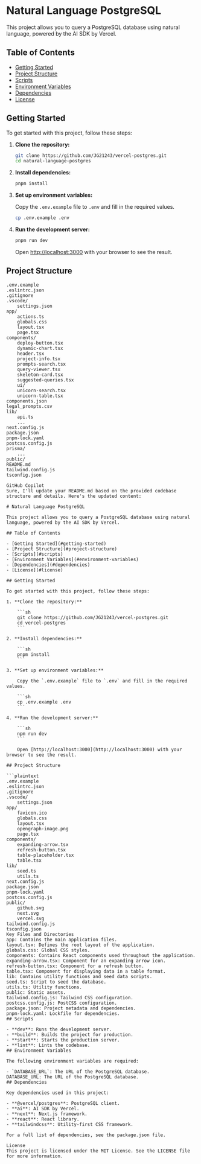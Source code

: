 # Natural Language PostgreSQL

This project allows you to query a PostgreSQL database using natural language, powered by the AI SDK by Vercel.

## Table of Contents

- [Getting Started](#getting-started)
- [Project Structure](#project-structure)
- [Scripts](#scripts)
- [Environment Variables](#environment-variables)
- [Dependencies](#dependencies)
- [License](#license)

## Getting Started

To get started with this project, follow these steps:

1. **Clone the repository:**

    ```sh
    git clone https://github.com/JG21243/vercel-postgres.git
    cd natural-language-postgres
    ```

2. **Install dependencies:**

    ```sh
    pnpm install
    ```

3. **Set up environment variables:**

    Copy the `.env.example` file to `.env` and fill in the required values.

    ```sh
    cp .env.example .env
    ```

4. **Run the development server:**

    ```sh
    pnpm run dev
    ```

    Open [http://localhost:3000](http://localhost:3000) with your browser to see the result.

## Project Structure

```plaintext
.env.example
.eslintrc.json
.gitignore
.vscode/
    settings.json
app/
    actions.ts
    globals.css
    layout.tsx
    page.tsx
components/
    deploy-button.tsx
    dynamic-chart.tsx
    header.tsx
    project-info.tsx
    prompts-search.tsx
    query-viewer.tsx
    skeleton-card.tsx
    suggested-queries.tsx
    ui/
    unicorn-search.tsx
    unicorn-table.tsx
components.json
legal_prompts.csv
lib/
    api.ts
    ...
next.config.js
package.json
pnpm-lock.yaml
postcss.config.js
prisma/
    ...
public/
README.md
tailwind.config.js
tsconfig.json

GitHub Copilot
Sure, I'll update your README.md based on the provided codebase structure and details. Here's the updated content:

# Natural Language PostgreSQL

This project allows you to query a PostgreSQL database using natural language, powered by the AI SDK by Vercel.

## Table of Contents

- [Getting Started](#getting-started)
- [Project Structure](#project-structure)
- [Scripts](#scripts)
- [Environment Variables](#environment-variables)
- [Dependencies](#dependencies)
- [License](#license)

## Getting Started

To get started with this project, follow these steps:

1. **Clone the repository:**

    ```sh
    git clone https://github.com/JG21243/vercel-postgres.git
    cd vercel-postgres
    ```

2. **Install dependencies:**

    ```sh
    pnpm install
    ```

3. **Set up environment variables:**

    Copy the `.env.example` file to `.env` and fill in the required values.

    ```sh
    cp .env.example .env
    ```

4. **Run the development server:**

    ```sh
    npm run dev
    ```

    Open [http://localhost:3000](http://localhost:3000) with your browser to see the result.

## Project Structure

```plaintext
.env.example
.eslintrc.json
.gitignore
.vscode/
    settings.json
app/
    favicon.ico
    globals.css
    layout.tsx
    opengraph-image.png
    page.tsx
components/
    expanding-arrow.tsx
    refresh-button.tsx
    table-placeholder.tsx
    table.tsx
lib/
    seed.ts
    utils.ts
next.config.js
package.json
pnpm-lock.yaml
postcss.config.js
public/
    github.svg
    next.svg
    vercel.svg
tailwind.config.js
tsconfig.json
Key Files and Directories
app: Contains the main application files.
layout.tsx: Defines the root layout of the application.
globals.css: Global CSS styles.
components: Contains React components used throughout the application.
expanding-arrow.tsx: Component for an expanding arrow icon.
refresh-button.tsx: Component for a refresh button.
table.tsx: Component for displaying data in a table format.
lib: Contains utility functions and seed data scripts.
seed.ts: Script to seed the database.
utils.ts: Utility functions.
public: Static assets.
tailwind.config.js: Tailwind CSS configuration.
postcss.config.js: PostCSS configuration.
package.json: Project metadata and dependencies.
pnpm-lock.yaml: Lockfile for dependencies.
## Scripts

- **dev**: Runs the development server.
- **build**: Builds the project for production.
- **start**: Starts the production server.
- **lint**: Lints the codebase.
## Environment Variables

The following environment variables are required:

- `DATABASE_URL`: The URL of the PostgreSQL database.
DATABASE_URL: The URL of the PostgreSQL database.
## Dependencies

Key dependencies used in this project:

- **@vercel/postgres**: PostgreSQL client.
- **ai**: AI SDK by Vercel.
- **next**: Next.js framework.
- **react**: React library.
- **tailwindcss**: Utility-first CSS framework.

For a full list of dependencies, see the package.json file.

License
This project is licensed under the MIT License. See the LICENSE file for more information.
